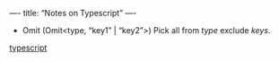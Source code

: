 —-
title: “Notes on Typescript”
—-

- Omit (Omit<type, “key1” | “key2”>)
Pick all from *type* exclude *keys*.

[typescript](programming-languages/typescript.md)